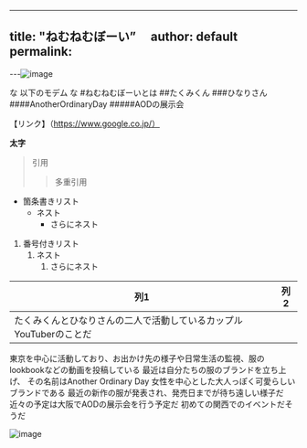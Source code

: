 ---
title: "ねむねむぼーい”　
author: default
permalink:
--
---![image](https://github.com/kopenchan/GHPages_WebSite/assets/132989313/2ef346f0-8f51-4fa8-b7b6-dfa2cc53a809)

な
以下のモデム
な
#ねむねむぼーいとは
##たくみくん
###ひなりさん
####AnotherOrdinaryDay
#####AODの展示会



【リンク】（https://www.google.co.jp/）

**太字**

> 引用
>> 多重引用


- 箇条書きリスト
  - ネスト
    - さらにネスト


1. 番号付きリスト
   1. ネスト
      1. さらにネスト


| 列1  | 列2  |
|-----|-----|
| たくみくんとひなりさんの二人で活動しているカップルYouTuberのことだ
東京を中心に活動しており、お出かけ先の様子や日常生活の監視、服のlookbookなどの動画を投稿している
最近は自分たちの服のブランドを立ち上げ、
その名前はAnother Ordinary Day
女性を中心とした大人っぽく可愛らしいブランドである
最近の新作の服が発表され、発売日までが待ち遠しい様子だ
近々の予定は大阪でAODの展示会を行う予定だ
初めての関西でのイベントだそうだ

![image](/GHPages_WebSite/assets/images/logo-150.png)
